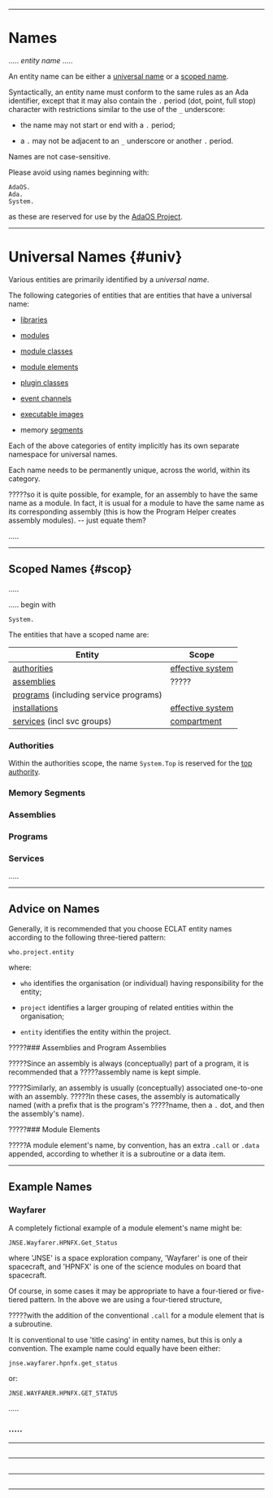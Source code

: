 -----------------------------------------------------------------------------------------------
# Names

..... _entity name_ .....

An entity name can be either a [universal name](#univ) or a [scoped name](#scop). 

Syntactically, an entity name must conform to the same rules as an Ada identifier, except that
it may also contain the `.` period (dot, point, full stop) character with restrictions similar
to the use of the `_` underscore:

 * the name may not start or end with a `.` period; 
 
 * a `.` may not be adjacent to an `_` underscore or another `.` period. 
 
Names are not case-sensitive. 

Please avoid using names beginning with:

    AdaOS.
    Ada.
    System.
    
as these are reserved for use by the [AdaOS Project](../intro/project.md). 











-----------------------------------------------------------------------------------------------
# Universal Names {#univ}

Various entities are primarily identified by a _universal name_. 

The following categories of entities that are entities that have a universal name:

 * [libraries](../eclat/libraries.md)
 
 * [modules](../pxcr/modules.md)
 
 * [module classes](../pxcr/modules.md#class)
 
 * [module elements](../pxcr/modules.md#elem)
 
 * [plugin classes](../pxcr/plugins.md#class)
 
 * [event channels](?????)
 
 * [executable images](?????)

 * memory [segments](../pxcr/memory.md#seg)
 
Each of the above categories of entity implicitly has its own separate namespace for universal names. 

Each name needs to be permanently unique, across the world, within its category. 

?????so it is quite 
possible, for example, for an assembly to have the same name as a module. In fact, it is usual 
for a module to have the same name as its corresponding assembly (this is how the Program Helper 
creates assembly modules).  -- just equate them?

.....



-----------------------------------------------------------------------------------------------
## Scoped Names {#scop}

.....

..... begin with

    System.

The entities that have a scoped name are:

| Entity                                            | Scope                                 |
| ------------------------------------------------- | ------------------------------------- |
| [authorities](?????)                              | [effective system](intro.md#effsys)   |
| [assemblies](../eclat/building.md)                | ?????
| [programs](?????) (including service programs)    | 
| [installations](packaging.md#inst)                | [effective system](intro.md#effsys)   |
| [services](../rts/services.md) (incl svc groups)  | [compartment](../rts/compart.md)      |

 



### Authorities

Within the authorities scope, the name `System.Top` is reserved for the [top
authority](../security/authorities.md#top). 


### Memory Segments



### Assemblies


### Programs



### Services





.....



-----------------------------------------------------------------------------------------------
## Advice on Names

Generally, it is recommended that you choose ECLAT entity names according to the following 
three-tiered pattern: 

    who.project.entity

where:

 * `who` identifies the organisation (or individual) having responsibility for the entity; 
 
 * `project` identifies a larger grouping of related entities within the organisation; 
 
 * `entity` identifies the entity within the project. 


?????### Assemblies and Program Assemblies

?????Since an assembly is always (conceptually) part of a program, it is recommended that a 
?????assembly name is kept simple. 

?????Similarly, an assembly is usually (conceptually) associated one-to-one with an assembly. 
?????In these cases, the assembly is automatically named (with a prefix that is the program's 
?????name, then a `.` dot, and then the assembly's name). 


?????### Module Elements

?????A module element's name, by convention, has an extra  `.call` or `.data` appended, according to 
whether it is a subroutine or a data item. 


-----------------------------------------------------------------------------------------------
## Example Names



### Wayfarer

A completely fictional example of a module element's name might be:

    JNSE.Wayfarer.HPNFX.Get_Status

where 'JNSE' is a space exploration company, 'Wayfarer' is one of their spacecraft, and 
'HPNFX' is one of the science modules on board that spacecraft. 

Of course, in some cases it may be appropriate to have a four-tiered or five-tiered pattern. In 
the above we are using a four-tiered structure, 

?????with the addition of the conventional `.call` 
for a module element that is a subroutine. 

It is conventional to use 'title casing' in entity names, but this is only a convention. The
example name could equally have been either:

    jnse.wayfarer.hpnfx.get_status
    
or:

    JNSE.WAYFARER.HPNFX.GET_STATUS

.....


### .....






-----------------------------------------------------------------------------------------------
## 




-----------------------------------------------------------------------------------------------
## 




-----------------------------------------------------------------------------------------------
## 




-----------------------------------------------------------------------------------------------
## 




